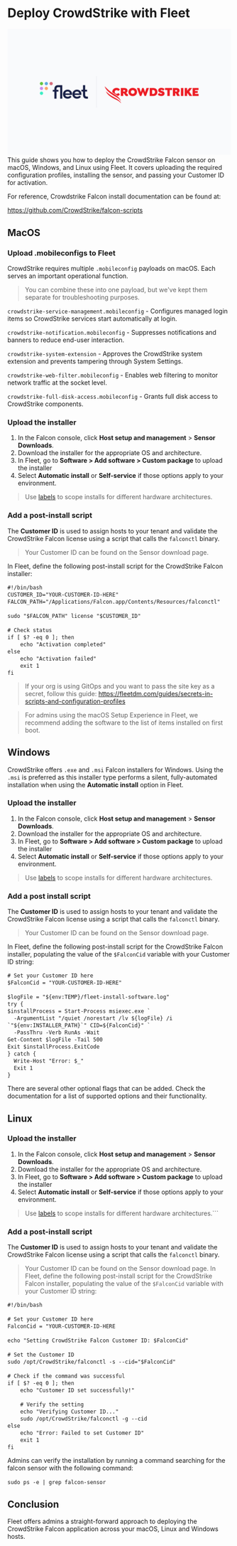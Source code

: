 # Deploy CrowdStrike with Fleet

![Fleet and CrowdStrike](../website/assets/images/articles/fleet-crowdstrike-cover-800x450@2x.png)
This guide shows you how to deploy the CrowdStrike Falcon sensor on macOS, Windows, and Linux using Fleet. It covers uploading the required configuration profiles, installing the sensor, and passing your Customer ID for activation.

For reference, Crowdstrike Falcon install documentation can be found at:

https://github.com/CrowdStrike/falcon-scripts

## MacOS

### Upload .mobileconfigs to Fleet

CrowdStrike requires multiple `.mobileconfig` payloads on macOS. Each serves an important operational function.

> You can combine these into one payload, but we've kept them separate for troubleshooting purposes.

`crowdstrike-service-management.mobileconfig` - Configures managed login items so CrowdStrike services start automatically at login.

`crowdstrike-notification.mobileconfig` - Suppresses notifications and banners to reduce end-user interaction.

`crowdstrike-system-extension` - Approves the CrowdStrike system extension and prevents tampering through System Settings.

`crowdstrike-web-filter.mobileconfig` - Enables web filtering to monitor network traffic at the socket level.

`crowdstrike-full-disk-access.mobileconfig` - Grants full disk access to CrowdStrike components.

### Upload the installer

1. In the Falcon console, click **Host setup and management** > **Sensor Downloads**. 
2. Download the installer for the appropriate OS and architecture.
3. In Fleet, go to **Software > Add software > Custom package** to upload the installer
4. Select **Automatic install** or **Self-service** if those options apply to your environment.

 

>Use [labels](https://fleetdm.com/guides/managing-labels-in-fleet) to scope installs for different hardware architectures.

### Add a post-install script

The **Customer ID** is used to assign hosts to your tenant and validate the CrowdStrike Falcon license using a script that calls the `falconctl` binary.

> Your Customer ID can be found on the Sensor download page.

In Fleet, define the following post-install script for the CrowdStrike Falcon installer:

```
#!/bin/bash
CUSTOMER_ID="YOUR-CUSTOMER-ID-HERE"
FALCON_PATH="/Applications/Falcon.app/Contents/Resources/falconctl"

sudo "$FALCON_PATH" license "$CUSTOMER_ID"

# Check status
if [ $? -eq 0 ]; then
    echo "Activation completed"
else
    echo "Activation failed"
    exit 1
fi
```

>If your org is using GitOps and you want to pass the site key as a secret, follow this guide: https://fleetdm.com/guides/secrets-in-scripts-and-configuration-profiles

>For admins using the macOS Setup Experience in Fleet, we recommend adding the software to the list of items installed on first boot.

## Windows

CrowdStrike offers `.exe` and `.msi` Falcon installers for Windows. Using the `.msi` is preferred as this installer type performs a silent, fully-automated installation when using the **Automatic install** option in Fleet.

### Upload the installer

1. In the Falcon console, click **Host setup and management** > **Sensor Downloads**. 
2. Download the installer for the appropriate OS and architecture.
3. In Fleet, go to **Software > Add software > Custom package** to upload the installer
4. Select **Automatic install** or **Self-service** if those options apply to your environment.

> Use [labels](https://fleetdm.com/guides/managing-labels-in-fleet) to scope installs for different hardware architectures.

### Add a post install script

The **Customer ID** is used to assign hosts to your tenant and validate the CrowdStrike Falcon license using a script that calls the `falconctl` binary.

> Your Customer ID can be found on the Sensor download page.

In Fleet, define the following post-install script for the CrowdStrike Falcon installer, populating the value of the `$FalconCid` variable with your Customer ID string:

```
# Set your Customer ID here
$FalconCid = "YOUR-CUSTOMER-ID-HERE"

$logFile = "${env:TEMP}/fleet-install-software.log"
try {
$installProcess = Start-Process msiexec.exe `
  -ArgumentList "/quiet /norestart /lv ${logFile} /i `"${env:INSTALLER_PATH}`" CID=${FalconCid}" `
  -PassThru -Verb RunAs -Wait
Get-Content $logFile -Tail 500
Exit $installProcess.ExitCode
} catch {
  Write-Host "Error: $_"
  Exit 1
}
```

There are several other optional flags that can be added. Check the documentation for a list of supported options and their functionality.

## Linux

### Upload the installer

1. In the Falcon console, click **Host setup and management** > **Sensor Downloads**. 
2. Download the installer for the appropriate OS and architecture.
3. In Fleet, go to **Software > Add software > Custom package** to upload the installer
4. Select **Automatic install** or **Self-service** if those options apply to your environment.
> Use [labels](https://fleetdm.com/guides/managing-labels-in-fleet) to scope installs for different hardware architectures.```


### Add a post-install script

The **Customer ID** is used to assign hosts to your tenant and validate the CrowdStrike Falcon license using a script that calls the `falconctl` binary.
> Your Customer ID can be found on the Sensor download page.
In Fleet, define the following post-install script for the CrowdStrike Falcon installer, populating the value of the `$FalconCid` variable with your Customer ID string:

```
#!/bin/bash

# Set your Customer ID here
FalconCid = "YOUR-CUSTOMER-ID-HERE

echo "Setting CrowdStrike Falcon Customer ID: $FalconCid"

# Set the Customer ID
sudo /opt/CrowdStrike/falconctl -s --cid="$FalconCid"

# Check if the command was successful
if [ $? -eq 0 ]; then
    echo "Customer ID set successfully!"
    
    # Verify the setting
    echo "Verifying Customer ID..."
    sudo /opt/CrowdStrike/falconctl -g --cid
else
    echo "Error: Failed to set Customer ID"
    exit 1
fi
```

Admins can verify the installation by running a command searching for the falcon sensor with the following command:

`sudo ps -e | grep falcon-sensor`

## Conclusion

Fleet offers admins a straight-forward approach to deploying the CrowdStrike Falcon application across your macOS, Linux and Windows hosts.



<meta name="articleTitle" value="Deploy CrowdStrike with Fleet">
<meta name="authorFullName" value="Harrison Ravazzolo">
<meta name="authorGitHubUsername" value="harrisonravazzolo">
<meta name="category" value="guides">
<meta name="publishedOn" value="2025-08-11">
<meta name="description" value="Deploy CrowdStrike with Fleet">
<meta name="articleImageUrl" value="../website/assets/images/articles/fleet-crowdstrike-cover-800x450@2x.png">
